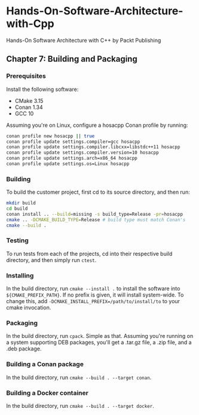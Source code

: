 # Hands-On-Software-Architecture-with-Cpp
Hands-On Software Architecture with C++ by Packt Publishing

## Chapter 7: Building and Packaging

### Prerequisites

Install the following software:
- CMake 3.15
- Conan 1.34
- GCC 10

Assuming you're on Linux, configure a hosacpp Conan profile by running:

```bash
conan profile new hosacpp || true
conan profile update settings.compiler=gcc hosacpp
conan profile update settings.compiler.libcxx=libstdc++11 hosacpp
conan profile update settings.compiler.version=10 hosacpp
conan profile update settings.arch=x86_64 hosacpp
conan profile update settings.os=Linux hosacpp
```

### Building

To build the customer project, first cd to its source directory, and then run:

```bash
mkdir build
cd build
conan install .. --build=missing -s build_type=Release -pr=hosacpp
cmake .. -DCMAKE_BUILD_TYPE=Release # build type must match Conan's
cmake --build .
```

### Testing

To run tests from each of the projects, cd into their respective build directory, and then simply run `ctest`.

### Installing

In the build directory, run `cmake --install .` to install the software into `${CMAKE_PREFIX_PATH}`. If no prefix is
given, it will install system-wide. To change this, add `-DCMAKE_INSTALL_PREFIX=/path/to/install/to` to your cmake
invocation.

### Packaging

In the build directory, run `cpack`. Simple as that. Assuming you're running on a system supporting DEB packages,
you'll get a .tar.gz file, a .zip file, and a .deb package.

### Building a Conan package

In the build directory, run `cmake --build . --target conan`.

### Building a Docker container

In the build directory, run `cmake --build . --target docker`.
